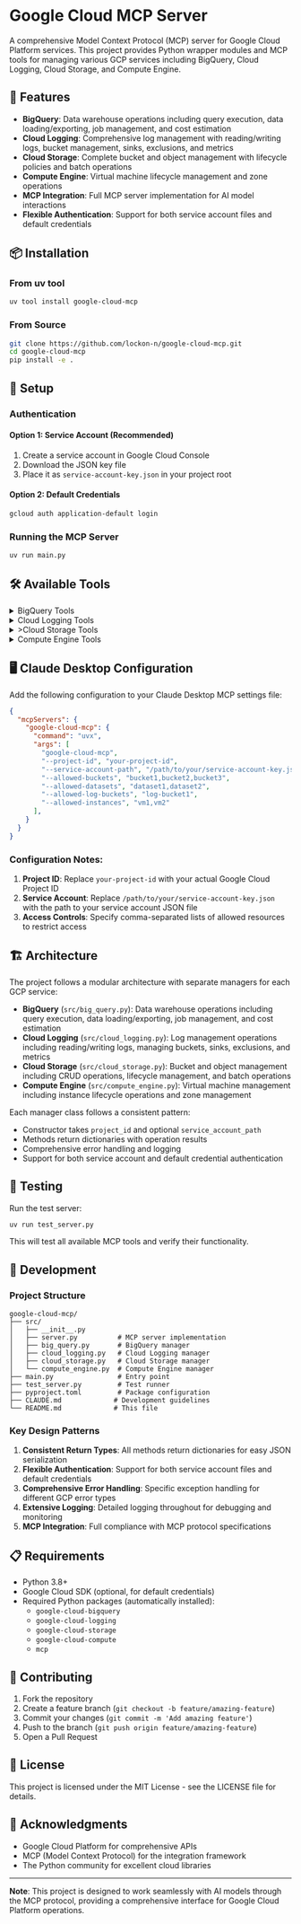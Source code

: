 # Google Cloud MCP Server

A comprehensive Model Context Protocol (MCP) server for Google Cloud Platform services. This project provides Python wrapper modules and MCP tools for managing various GCP services including BigQuery, Cloud Logging, Cloud Storage, and Compute Engine.

## 🚀 Features

- **BigQuery**: Data warehouse operations including query execution, data loading/exporting, job management, and cost estimation
- **Cloud Logging**: Comprehensive log management with reading/writing logs, bucket management, sinks, exclusions, and metrics
- **Cloud Storage**: Complete bucket and object management with lifecycle policies and batch operations
- **Compute Engine**: Virtual machine lifecycle management and zone operations
- **MCP Integration**: Full MCP server implementation for AI model interactions
- **Flexible Authentication**: Support for both service account files and default credentials

## 📦 Installation

### From uv tool
```bash
uv tool install google-cloud-mcp
```

### From Source
```bash
git clone https://github.com/lockon-n/google-cloud-mcp.git
cd google-cloud-mcp
pip install -e .
```

## 🔧 Setup

### Authentication

#### Option 1: Service Account (Recommended)
1. Create a service account in Google Cloud Console
2. Download the JSON key file
3. Place it as `service-account-key.json` in your project root

#### Option 2: Default Credentials
```bash
gcloud auth application-default login
```

### Running the MCP Server
```bash
uv run main.py
```

## 🛠️ Available Tools
<details>
<summary>BigQuery Tools</summary>

#### `google-cloud-bigquery_execute_query`
Execute SQL queries with optional cost estimation.
```json
{
  "query": "SELECT * FROM dataset.table LIMIT 10",
  "dry_run": false,
  "max_results": 1000
}
```

#### `google-cloud-bigquery_create_dataset`
Create a new BigQuery dataset.
```json
{
  "dataset_id": "my_dataset",
  "description": "My dataset description",
  "location": "US"
}
```

#### `google-cloud-bigquery_create_table`
Create a new table with schema.
```json
{
  "dataset_id": "my_dataset",
  "table_id": "my_table",
  "schema": [
    {"name": "id", "type": "INTEGER", "mode": "REQUIRED"},
    {"name": "name", "type": "STRING", "mode": "NULLABLE"}
  ]
}
```

#### `google-cloud-bigquery_load_data_from_csv`
Load data from CSV file into BigQuery table.
```json
{
  "dataset_id": "my_dataset",
  "table_id": "my_table",
  "csv_file_path": "/path/to/data.csv",
  "write_disposition": "WRITE_APPEND"
}
```

#### `google-cloud-bigquery_export_to_storage`
Export BigQuery table to Cloud Storage.
```json
{
  "dataset_id": "my_dataset",
  "table_id": "my_table",
  "bucket_name": "my-bucket",
  "file_path": "exports/data.csv"
}
```

#### `google-cloud-bigquery_list_datasets`
List all datasets in the project.

#### `google-cloud-bigquery_list_tables`
List all tables in a dataset.
```json
{
  "dataset_id": "my_dataset"
}
```

#### `google-cloud-bigquery_get_job_status`
Get the status of a BigQuery job.
```json
{
  "job_id": "job_12345"
}
```
</details>

<details>
<summary>Cloud Logging Tools</summary>

#### `google-cloud-logging_write_log`
Write log entries (text or structured).
```json
{
  "log_name": "my-application",
  "message": "Application started successfully",
  "severity": "INFO",
  "labels": {"component": "backend"}
}
```

#### `google-cloud-logging_read_logs`
Read and filter log entries.
```json
{
  "filter_string": "severity>=ERROR",
  "max_results": 100,
  "time_range_hours": 24
}
```

#### `google-cloud-logging_list_logs`
List all log names in the project.

#### `google-cloud-logging_delete_log`
Delete all entries in a specific log.
```json
{
  "log_name": "old-application"
}
```

#### `google-cloud-logging_create_log_bucket`
Create a new log bucket for retention management.
```json
{
  "bucket_id": "my-log-bucket",
  "retention_days": 90,
  "description": "Application logs bucket",
  "locked": false
}
```

#### `google-cloud-logging_update_log_bucket`
Update log bucket configuration.
```json
{
  "bucket_id": "my-log-bucket",
  "retention_days": 120,
  "description": "Updated description"
}
```

#### `google-cloud-logging_delete_log_bucket`
Delete a log bucket.
```json
{
  "bucket_id": "my-log-bucket"
}
```

#### `google-cloud-logging_clear_log_bucket`
Clear all logs from a bucket while keeping the bucket.
```json
{
  "bucket_id": "my-log-bucket"
}
```

#### `google-cloud-logging_list_log_buckets`
List all log buckets in the project.

#### `google-cloud-logging_create_log_sink`
Create a log sink for exporting logs.
```json
{
  "sink_name": "my-sink",
  "destination": "storage.googleapis.com/my-export-bucket",
  "filter_string": "severity>=WARNING"
}
```

#### `google-cloud-logging_list_log_sinks`
List all log sinks in the project.

#### `google-cloud-logging_delete_log_sink`
Delete a log sink.
```json
{
  "sink_name": "my-sink"
}
```

#### `google-cloud-logging_create_exclusion`
Create a log exclusion filter.
```json
{
  "exclusion_name": "debug-exclusion",
  "filter_string": "severity<INFO"
}
```

#### `google-cloud-logging_list_exclusions`
List all log exclusions.

#### `google-cloud-logging_delete_exclusion`
Delete a log exclusion.
```json
{
  "exclusion_name": "debug-exclusion"
}
```

#### `google-cloud-logging_search_logs`
Search logs with simplified parameters.
```json
{
  "search_query": "error occurred",
  "time_range_hours": 12,
  "severity_levels": ["ERROR", "CRITICAL"]
}
```

#### `google-cloud-logging_export_logs_to_storage`
Create a sink to export logs to Cloud Storage.
```json
{
  "sink_name": "storage-export",
  "bucket_name": "my-log-exports"
}
```

#### `google-cloud-logging_export_logs_to_bigquery`
Create a sink to export logs to BigQuery.
```json
{
  "sink_name": "bigquery-export",
  "dataset_id": "log_analysis"
}
```
</details>

<details>
<summary>>Cloud Storage Tools</summary>

#### `google-cloud-storage_create_bucket`
Create a new Cloud Storage bucket.
```json
{
  "bucket_name": "my-new-bucket",
  "location": "US",
  "storage_class": "STANDARD"
}
```

#### `google-cloud-storage_delete_bucket`
Delete a bucket.
```json
{
  "bucket_name": "my-bucket"
}
```

#### `google-cloud-storage_list_buckets`
List all buckets in the project.

#### `google-cloud-storage_upload_file`
Upload a file to a bucket.
```json
{
  "bucket_name": "my-bucket",
  "local_file_path": "/path/to/file.txt",
  "blob_name": "uploads/file.txt"
}
```

#### `google-cloud-storage_download_file`
Download a file from a bucket.
```json
{
  "bucket_name": "my-bucket",
  "blob_name": "uploads/file.txt",
  "local_file_path": "/path/to/download/file.txt"
}
```

#### `google-cloud-storage_delete_file`
Delete a file from a bucket.
```json
{
  "bucket_name": "my-bucket",
  "blob_name": "uploads/file.txt"
}
```

#### `google-cloud-storage_list_files`
List files in a bucket.
```json
{
  "bucket_name": "my-bucket",
  "prefix": "uploads/",
  "max_results": 100
}
```

#### `google-cloud-storage_copy_file`
Copy a file within or between buckets.
```json
{
  "source_bucket": "source-bucket",
  "source_blob": "file.txt",
  "destination_bucket": "dest-bucket",
  "destination_blob": "backup/file.txt"
}
```

#### `google-cloud-storage_move_file`
Move a file within or between buckets.
```json
{
  "source_bucket": "source-bucket",
  "source_blob": "file.txt",
  "destination_bucket": "dest-bucket",
  "destination_blob": "moved/file.txt"
}
```

#### `google-cloud-storage_generate_signed_url`
Generate a signed URL for temporary access.
```json
{
  "bucket_name": "my-bucket",
  "blob_name": "private/file.txt",
  "expiration_hours": 24,
  "method": "GET"
}
```

#### `google-cloud-storage_set_bucket_lifecycle`
Set lifecycle management policies.
```json
{
  "bucket_name": "my-bucket",
  "rules": [
    {
      "action": "Delete",
      "conditions": {"age": 365}
    }
  ]
}
```

#### `google-cloud-storage_batch_upload`
Upload multiple files to a bucket.
```json
{
  "bucket_name": "my-bucket",
  "file_mappings": [
    {
      "local_path": "/path/file1.txt",
      "blob_name": "uploads/file1.txt"
    }
  ]
}
```

#### `google-cloud-storage_batch_download`
Download multiple files from a bucket.
```json
{
  "bucket_name": "my-bucket",
  "file_mappings": [
    {
      "blob_name": "uploads/file1.txt",
      "local_path": "/path/download/file1.txt"
    }
  ]
}
```

#### `google-cloud-storage_search_files`
Search for files using patterns.
```json
{
  "bucket_name": "my-bucket",
  "name_pattern": "*.log",
  "size_range": {"min_bytes": 1024, "max_bytes": 1048576}
}
```
</details>

<details>
<summary>Compute Engine Tools</summary>

#### `google-cloud-compute_create_instance`
Create a new VM instance.
```json
{
  "instance_name": "my-vm",
  "zone": "us-central1-a",
  "machine_type": "e2-medium",
  "image_family": "ubuntu-2004-lts",
  "image_project": "ubuntu-os-cloud"
}
```

#### `google-cloud-compute_delete_instance`
Delete a VM instance.
```json
{
  "instance_name": "my-vm",
  "zone": "us-central1-a"
}
```

#### `google-cloud-compute_start_instance`
Start a stopped VM instance.
```json
{
  "instance_name": "my-vm",
  "zone": "us-central1-a"
}
```

#### `google-cloud-compute_stop_instance`
Stop a running VM instance.
```json
{
  "instance_name": "my-vm",
  "zone": "us-central1-a"
}
```

#### `google-cloud-compute_restart_instance`
Restart a VM instance.
```json
{
  "instance_name": "my-vm",
  "zone": "us-central1-a"
}
```

#### `google-cloud-compute_list_instances`
List all VM instances in a zone.
```json
{
  "zone": "us-central1-a"
}
```

#### `google-cloud-compute_get_instance`
Get detailed information about a VM instance.
```json
{
  "instance_name": "my-vm",
  "zone": "us-central1-a"
}
```

#### `google-cloud-compute_list_zones`
List all available zones in the project.

#### `google-cloud-compute_get_operation_status`
Get the status of a Compute Engine operation.
```json
{
  "operation_name": "operation-123456",
  "zone": "us-central1-a"
}
```
</details>

## 🖥️ Claude Desktop Configuration

Add the following configuration to your Claude Desktop MCP settings file:

```json
{
  "mcpServers": {
    "google-cloud-mcp": {
      "command": "uvx",
      "args": [
        "google-cloud-mcp",
        "--project-id", "your-project-id",
        "--service-account-path", "/path/to/your/service-account-key.json"
        "--allowed-buckets", "bucket1,bucket2,bucket3",
        "--allowed-datasets", "dataset1,dataset2",
        "--allowed-log-buckets", "log-bucket1",
        "--allowed-instances", "vm1,vm2"
      ],
    }
  }
}
```

### Configuration Notes:

1. **Project ID**: Replace `your-project-id` with your actual Google Cloud Project ID
2. **Service Account**: Replace `/path/to/your/service-account-key.json` with the path to your service account JSON file
3. **Access Controls**: Specify comma-separated lists of allowed resources to restrict access

## 🏗️ Architecture

The project follows a modular architecture with separate managers for each GCP service:

- **BigQuery** (`src/big_query.py`): Data warehouse operations including query execution, data loading/exporting, job management, and cost estimation
- **Cloud Logging** (`src/cloud_logging.py`): Log management operations including reading/writing logs, managing buckets, sinks, exclusions, and metrics
- **Cloud Storage** (`src/cloud_storage.py`): Bucket and object management including CRUD operations, lifecycle management, and batch operations
- **Compute Engine** (`src/compute_engine.py`): Virtual machine management including instance lifecycle operations and zone management

Each manager class follows a consistent pattern:
- Constructor takes `project_id` and optional `service_account_path`
- Methods return dictionaries with operation results
- Comprehensive error handling and logging
- Support for both service account and default credential authentication

## 🧪 Testing

Run the test server:
```bash
uv run test_server.py
```

This will test all available MCP tools and verify their functionality.

## 🔧 Development

### Project Structure
```
google-cloud-mcp/
├── src/
│   ├── __init__.py
│   ├── server.py          # MCP server implementation
│   ├── big_query.py       # BigQuery manager
│   ├── cloud_logging.py   # Cloud Logging manager  
│   ├── cloud_storage.py   # Cloud Storage manager
│   └── compute_engine.py  # Compute Engine manager
├── main.py                # Entry point
├── test_server.py         # Test runner
├── pyproject.toml         # Package configuration
├── CLAUDE.md             # Development guidelines
└── README.md             # This file
```

### Key Design Patterns

1. **Consistent Return Types**: All methods return dictionaries for easy JSON serialization
2. **Flexible Authentication**: Support for both service account files and default credentials  
3. **Comprehensive Error Handling**: Specific exception handling for different GCP error types
4. **Extensive Logging**: Detailed logging throughout for debugging and monitoring
5. **MCP Integration**: Full compliance with MCP protocol specifications

## 📋 Requirements

- Python 3.8+
- Google Cloud SDK (optional, for default credentials)
- Required Python packages (automatically installed):
  - `google-cloud-bigquery`
  - `google-cloud-logging` 
  - `google-cloud-storage`
  - `google-cloud-compute`
  - `mcp`

## 🤝 Contributing

1. Fork the repository
2. Create a feature branch (`git checkout -b feature/amazing-feature`)
3. Commit your changes (`git commit -m 'Add amazing feature'`)
4. Push to the branch (`git push origin feature/amazing-feature`)
5. Open a Pull Request

## 📄 License

This project is licensed under the MIT License - see the LICENSE file for details.

## 🙏 Acknowledgments

- Google Cloud Platform for comprehensive APIs
- MCP (Model Context Protocol) for the integration framework
- The Python community for excellent cloud libraries

---

**Note**: This project is designed to work seamlessly with AI models through the MCP protocol, providing a comprehensive interface for Google Cloud Platform operations.